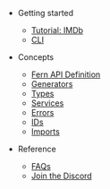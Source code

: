 <!-- markdownlint-disable MD041 MD033 -->

- Getting started

  - [Tutorial: IMDb](markdown_files/imdb.md)
  - [CLI](markdown_files/cli.md)

- Concepts

  - [Fern API Definition](markdown_files/definition.md)
  - [Generators](markdown_files/generators.md)
  - [Types](markdown_files/types.md)
  - [Services](markdown_files/services.md)
  - [Errors](markdown_files/errors.md)
  - [IDs](markdown_files/ids.md)
  - [Imports](markdown_files/imports.md)

- Reference

  - [FAQs](markdown_files/faq.md)
  - [Join the Discord](https://discord.gg/JkkXumPzcG)
